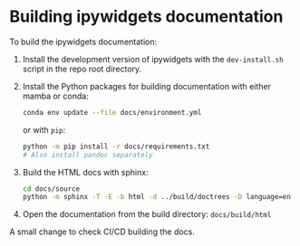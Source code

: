 # Building ipywidgets documentation

To build the ipywidgets documentation:

1. Install the development version of ipywidgets with the `dev-install.sh` script in the repo root directory.
2. Install the Python packages for building documentation with either mamba or conda:

   ```sh
   conda env update --file docs/environment.yml
   ```

   or with `pip`:

   ```sh
   python -m pip install -r docs/requirements.txt
   # Also install pandoc separately
   ```

3. Build the HTML docs with sphinx:

   ```sh
   cd docs/source
   python -m sphinx -T -E -b html -d ../build/doctrees -D language=en . ../build/html
   ```

4. Open the documentation from the build directory: `docs/build/html`

A small change to check CI/CD building the docs.
